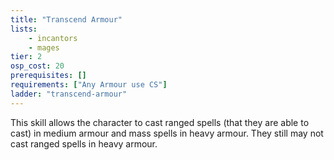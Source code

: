 ```yaml
---
title: "Transcend Armour"
lists:
    - incantors
    - mages
tier: 2
osp_cost: 20
prerequisites: []
requirements: ["Any Armour use CS"]
ladder: "transcend-armour"
---
```

This skill allows the character to cast ranged spells (that they are able to cast) in medium armour and mass spells in heavy armour. They still may not cast ranged spells in heavy armour.